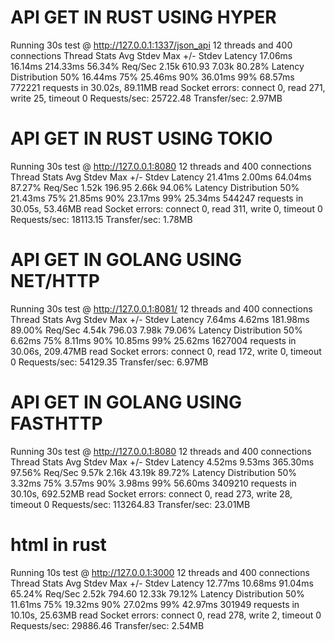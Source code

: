 # API GET IN RUST USING HYPER
Running 30s test @ http://127.0.0.1:1337/json_api
  12 threads and 400 connections
  Thread Stats   Avg      Stdev     Max   +/- Stdev
    Latency    17.06ms   16.14ms 214.33ms   56.34%
    Req/Sec     2.15k   610.93     7.03k    80.28%
  Latency Distribution
     50%   16.44ms
     75%   25.46ms
     90%   36.01ms
     99%   68.57ms
  772221 requests in 30.02s, 89.11MB read
  Socket errors: connect 0, read 271, write 25, timeout 0
Requests/sec:  25722.48
Transfer/sec:      2.97MB

# API GET IN RUST USING TOKIO
Running 30s test @ http://127.0.0.1:8080
  12 threads and 400 connections
  Thread Stats   Avg      Stdev     Max   +/- Stdev
    Latency    21.41ms    2.00ms  64.04ms   87.27%
    Req/Sec     1.52k   196.95     2.66k    94.06%
  Latency Distribution
     50%   21.43ms
     75%   21.85ms
     90%   23.17ms
     99%   25.34ms
  544247 requests in 30.05s, 53.46MB read
  Socket errors: connect 0, read 311, write 0, timeout 0
Requests/sec:  18113.15
Transfer/sec:      1.78MB

# API GET IN GOLANG USING NET/HTTP
Running 30s test @ http://127.0.0.1:8081/
  12 threads and 400 connections
  Thread Stats   Avg      Stdev     Max   +/- Stdev
    Latency     7.64ms    4.62ms 181.98ms   89.00%
    Req/Sec     4.54k   796.03     7.98k    79.06%
  Latency Distribution
     50%    6.62ms
     75%    8.11ms
     90%   10.85ms
     99%   25.62ms
  1627004 requests in 30.06s, 209.47MB read
  Socket errors: connect 0, read 172, write 0, timeout 0
Requests/sec:  54129.35
Transfer/sec:      6.97MB

# API GET IN GOLANG USING FASTHTTP
Running 30s test @ http://127.0.0.1:8080
  12 threads and 400 connections
  Thread Stats   Avg      Stdev     Max   +/- Stdev
    Latency     4.52ms    9.53ms 365.30ms   97.56%
    Req/Sec     9.57k     2.16k   43.19k    89.72%
  Latency Distribution
     50%    3.32ms
     75%    3.57ms
     90%    3.98ms
     99%   56.60ms
  3409210 requests in 30.10s, 692.52MB read
  Socket errors: connect 0, read 273, write 28, timeout 0
Requests/sec: 113264.83
Transfer/sec:     23.01MB

# html in rust
Running 10s test @ http://127.0.0.1:3000
  12 threads and 400 connections
  Thread Stats   Avg      Stdev     Max   +/- Stdev
    Latency    12.77ms   10.68ms  91.04ms   65.24%
    Req/Sec     2.52k   794.60    12.33k    79.12%
  Latency Distribution
     50%   11.61ms
     75%   19.32ms
     90%   27.02ms
     99%   42.97ms
  301949 requests in 10.10s, 25.63MB read
  Socket errors: connect 0, read 278, write 2, timeout 0
Requests/sec:  29886.46
Transfer/sec:      2.54MB